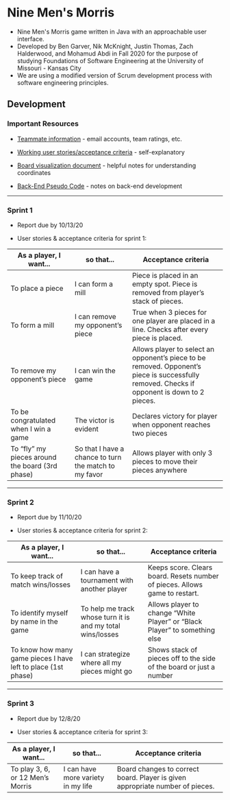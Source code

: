 # Nine Men's Morris
* Nine Men's Morris game written in Java with an approachable user interface.
* Developed by Ben Garver, Nik McKnight, Justin Thomas, Zach Halderwood, and Mohamud Abdi in Fall 2020 
  for the purpose of studying Foundations of Software Engineering at the University of Missouri - Kansas City
* We are using a modified version of Scrum development process with software engineering principles.

## Development


### Important Resources
* [Teammate information](https://docs.google.com/spreadsheets/d/1PJ_RM-YvW_qAZiJ6bzr4l55LJQOHZs0YiqlF0ZTopfk/edit?usp=sharing) - email accounts, team ratings, etc.

* [Working user stories/acceptance criteria](https://docs.google.com/document/d/1wG1Lhsdy2DjXby9DdlZFo-rdRNrqEKzk2iKe22Zv7IU/edit?usp=sharing) - self-explanatory

* [Board visualization document](https://docs.google.com/spreadsheets/d/1aQoyXNr8jRJsg25aukTg3_zO8-jkzYemJTUApN6d4jU/edit#gid=0) - helpful notes for understanding coordinates

* [Back-End Pseudo Code](https://docs.google.com/document/d/14y_qfz2vhOcbCDyGUP4JybVqBXPMvdqiUmg9Q-RVs1A/edit?usp=sharing) - notes on back-end development

______________

### Sprint 1
* Report due by 10/13/20

* User stories & acceptance criteria for sprint 1:

As a player, I want... |    so that...    | Acceptance criteria
------------ | ------------- | -------------
To place a piece | I can form a mill | Piece is placed in an empty spot. Piece is removed from player’s stack of pieces.
To form a mill | I can remove my opponent’s piece	| True when 3 pieces for one player are placed in a line. Checks after every piece is placed.
To remove my opponent’s piece |	I can win the game |	Allows player to select an opponent’s piece to be removed. Opponent’s piece is successfully removed. Checks if opponent is down to 2 pieces.
To be congratulated when I win a game |	The victor is evident |	Declares victory for player when opponent reaches two pieces
To “fly” my pieces around the board (3rd phase) |	So that I have a chance to turn the match to my favor |	Allows player with only 3 pieces to move their pieces anywhere

______________

### Sprint 2
* Report due by 11/10/20

* User stories & acceptance criteria for sprint 2:

As a player, I want... |    so that...    | Acceptance criteria
------------ | ------------- | -------------
To keep track of match wins/losses |	I can have a tournament with another player	| Keeps score. Clears board. Resets number of pieces. Allows game to restart.
To identify myself by name in the game |	To help me track whose turn it is and my total wins/losses |	Allows player to change “White Player” or “Black Player” to something else
To know how many game pieces I have left to place (1st phase) |	I can strategize where all my pieces might go	| Shows stack of pieces off to the side of the board or just a number

______________

### Sprint 3
* Report due by 12/8/20

* User stories & acceptance criteria for sprint 3:

As a player, I want... |    so that...    | Acceptance criteria
------------ | ------------- | -------------
To play 3, 6, or 12 Men’s Morris |	I can have more variety in my life |	Board changes to correct board. Player is given appropriate number of pieces.
